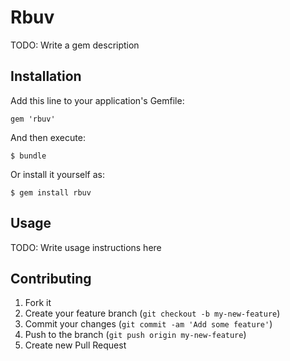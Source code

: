 # Rbuv

TODO: Write a gem description

## Installation

Add this line to your application's Gemfile:

    gem 'rbuv'

And then execute:

    $ bundle

Or install it yourself as:

    $ gem install rbuv

## Usage

TODO: Write usage instructions here

## Contributing

1. Fork it
2. Create your feature branch (`git checkout -b my-new-feature`)
3. Commit your changes (`git commit -am 'Add some feature'`)
4. Push to the branch (`git push origin my-new-feature`)
5. Create new Pull Request
